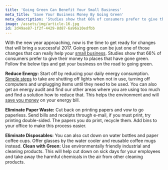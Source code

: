 ```yaml
---
title: 'Going Green Can Benefit Your Small Business'
meta_title: 'Save Your Business Money By Going Green'
meta_description: 'Studies show that 66% of consumers prefer to give their money to places that have gone green. Follow the below tips and get your business on the road to going green.'
image: /assets/img/article-16.jpg
id: 2d49ae87-1f2f-4429-8d87-6a96a10edfbb
---
```

With the new year approaching, now is the time to get ready for changes that will bring a successful 2017. Going green can be just one of those changes that can really help your [small business](https://www.oneparkfinancial.com/). Studies show that 66% of consumers prefer to give their money to places that have gone green. Follow the below tips and get your business on the road to going green.

<strong>Reduce Energy:</strong> Start off by reducing your daily energy consumption. [Simple steps](https://www.oneparkfinancial.com/blog/10-easy-ways-business-owners-can-stay-within-budget) to take are shutting off lights when not in use, turning off computers and unplugging items until they need to be used. You can also get an energy audit and find our other areas where you are using too much and find a solution how to reduce that. This helps the environment and will [save you money](https://www.oneparkfinancial.com/pre-qualification) on your energy bill.

<strong>Eliminate Paper Waste:</strong> Cut back on printing papers and vow to go paperless. Send bills and receipts through e-mail, if you must print, try printing double-sided. The papers you do print, recycle them. Add bins to your office to make this process easier.

<strong>Eliminate Disposables:</strong> You can also cut down on water bottles and paper coffee cups. Offer glasses by the water cooler and reusable coffee mugs instead.
<strong>
Clean with Green:</strong> Use environmentally friendly industrial and cleaning products. This will help cut down on sick days for your employees and take away the harmful chemicals in the air from other cleaning products.